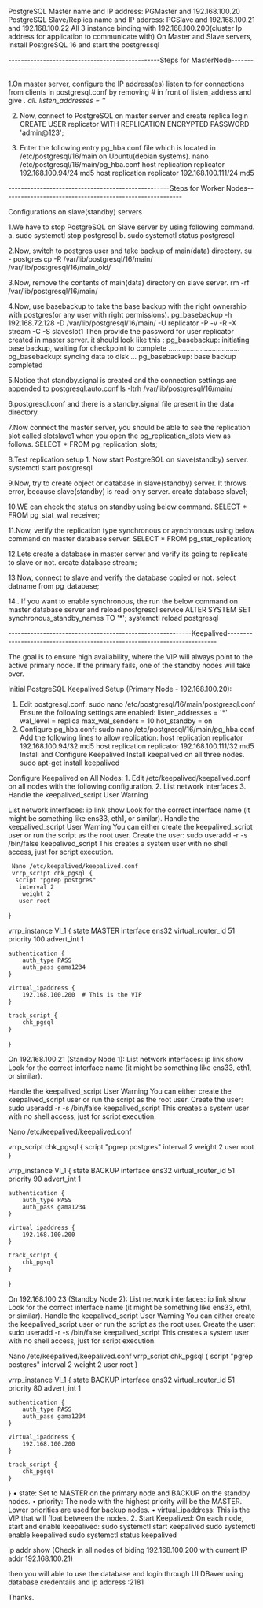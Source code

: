 PostgreSQL Master name and IP address: PGMaster and 192.168.100.20
PostgreSQL Slave/Replica name and IP address: PGSlave and 192.168.100.21 and 192.168.100.22
All 3 instance binding with 192.168.100.200(cluster Ip address for application to communicate with)
On Master and Slave servers, install PostgreSQL 16 and start the postgressql 

------------------------------------------------Steps for MasterNode-------------------------------------------------------------

1.On master server, configure the IP address(es) listen to for connections from clients in postgresql.conf by removing # in front of listen_address and give *. 
all. listen_addresses = '*' 

2. Now, connect to PostgreSQL on master server and create replica login
CREATE USER replicator WITH REPLICATION ENCRYPTED PASSWORD 'admin@123'; 

3. Enter the following entry pg_hba.conf file which is located in /etc/postgresql/16/main on Ubuntu(debian systems). 
nano /etc/postgresql/16/main/pg_hba.conf
host replication replicator 192.168.100.94/24 md5
host replication replicator 192.168.100.111/24 md5

---------------------------------------------------Steps for Worker Nodes---------------------------------------------------------

Configurations on slave(standby) servers 

1.We have to stop PostgreSQL on Slave server by using following command. 
   a.	sudo systemctl stop postgresql 
   b.	sudo systemctl status postgresql 

2.Now, switch to postgres user and take backup of main(data) directory. su - postgres cp -R /var/lib/postgresql/16/main/ /var/lib/postgresql/16/main_old/ 

3.Now, remove the contents of main(data) directory on slave server. rm -rf /var/lib/postgresql/16/main/ 

4.Now, use basebackup to take the base backup with the right ownership with postgres(or any user with right permissions). 
    pg_basebackup -h 192.168.72.128 -D /var/lib/postgresql/16/main/ -U replicator -P -v -R -X stream -C -S slaveslot1
Then provide the password for user replicator created in master server. 
     it should look like this : pg_basebackup: initiating base backup, 
                                waiting for checkpoint to complete .................................... 
                                pg_basebackup: syncing data to disk ... 
                                pg_basebackup: base backup completed

5.Notice that standby.signal is created and the connection settings are appended to postgresql.auto.conf
      ls -ltrh /var/lib/postgresql/16/main/ 

6.postgresql.conf and there is a standby.signal file present in the data directory.

7.Now connect the master server, you should be able to see the replication slot called slotslave1 when you open the pg_replication_slots view as follows.
      SELECT * FROM pg_replication_slots; 

8.Test replication setup 1. Now start PostgreSQL on slave(standby) server. 
       systemctl start postgresql 

9.Now, try to create object or database in slave(standby) server. It throws error, because slave(standby) is read-only server. create database slave1;

10.WE can check the status on standby using below command. SELECT * FROM pg_stat_wal_receiver;

11.Now, verify the replication type synchronous or aynchronous using below command on master database server. 
        SELECT * FROM pg_stat_replication; 

12.Lets create a database in master server and verify its going to replicate to slave or not. 
        create database stream; 

13.Now, connect to slave and verify the database copied or not. 
        select datname from pg_database; 

14.. If you want to enable synchronous, the run the below command on master database server and reload postgresql service
         ALTER SYSTEM SET synchronous_standby_names TO '*'; 
         systemctl reload postgresql

----------------------------------------------------------Keepalived--------------------------------------------------------------------------

The goal is to ensure high availability, where the VIP will always point to the active primary node. If the primary fails, one of the standby nodes will take over.

Initial PostgreSQL Keepalived Setup (Primary Node - 192.168.100.20):

1.	Edit postgresql.conf:
       sudo nano /etc/postgresql/16/main/postgresql.conf
Ensure the following settings are enabled:
        listen_addresses = '*'
        wal_level = replica
        max_wal_senders = 10
        hot_standby = on
2.	Configure pg_hba.conf:
       sudo nano /etc/postgresql/16/main/pg_hba.conf
Add the following lines to allow replication:
      host replication replicator 192.168.100.94/32 md5
      host replication replicator 192.168.100.111/32 md5
Install and Configure Keepalived
Install keepalived on all three nodes.
    sudo apt-get install keepalived

Configure Keepalived on All Nodes:
    1.	Edit /etc/keepalived/keepalived.conf on all nodes with the following configuration.
    2.	List network interfaces
    3.	Handle the keepalived_script User Warning

List network interfaces:
    ip link show
Look for the correct interface name (it might be something like ens33, eth1, or similar).
Handle the keepalived_script User Warning
You can either create the keepalived_script user or run the script as the root user.
 Create the user:
     sudo useradd -r -s /bin/false keepalived_script
This creates a system user with no shell access, just for script execution.

     Nano /etc/keepalived/keepalived.conf
     vrrp_script chk_pgsql {
      script "pgrep postgres"
       interval 2
        weight 2
       user root
}

 vrrp_instance VI_1 {
    state MASTER
    interface ens32
    virtual_router_id 51
    priority 100
    advert_int 1

    authentication {
        auth_type PASS
        auth_pass gama1234
    }

    virtual_ipaddress {
        192.168.100.200  # This is the VIP
    }

    track_script {
        chk_pgsql
    }
}

On 192.168.100.21 (Standby Node 1):
List network interfaces:
ip link show
Look for the correct interface name (it might be something like ens33, eth1, or similar).

Handle the keepalived_script User Warning
You can either create the keepalived_script user or run the script as the root user.
 Create the user:
sudo useradd -r -s /bin/false keepalived_script
This creates a system user with no shell access, just for script execution.

Nano /etc/keepalived/keepalived.conf

vrrp_script chk_pgsql {
    script "pgrep postgres"
    interval 2
    weight 2
    user root 
}

vrrp_instance VI_1 {
    state BACKUP
    interface ens32
    virtual_router_id 51
    priority 90
    advert_int 1

    authentication {
        auth_type PASS
        auth_pass gama1234
    }

    virtual_ipaddress {
        192.168.100.200
    }

    track_script {
        chk_pgsql
    }
}

On 192.168.100.23 (Standby Node 2):
List network interfaces:
ip link show
Look for the correct interface name (it might be something like ens33, eth1, or similar).
Handle the keepalived_script User Warning
You can either create the keepalived_script user or run the script as the root user.
 Create the user:
sudo useradd -r -s /bin/false keepalived_script
This creates a system user with no shell access, just for script execution.

Nano /etc/keepalived/keepalived.conf
vrrp_script chk_pgsql {
    script "pgrep postgres"
    interval 2
    weight 2
    user root
}

vrrp_instance VI_1 {
    state BACKUP
    interface ens32
    virtual_router_id 51
    priority 80
    advert_int 1

    authentication {
        auth_type PASS
        auth_pass gama1234
    }

    virtual_ipaddress {
        192.168.100.200
    }

    track_script {
        chk_pgsql
    }
}
•	state: Set to MASTER on the primary node and BACKUP on the standby nodes.
•	priority: The node with the highest priority will be the MASTER. Lower priorities are used for backup nodes.
•	virtual_ipaddress: This is the VIP that will float between the nodes.
2.	Start Keepalived:
On each node, start and enable keepalived:
           sudo systemctl start keepalived
           sudo systemctl enable keepalived
           sudo systemctl status keepalived

ip addr show (Check in all nodes of biding 192.168.100.200 with current IP addr 192.168.100.21)

then you will able to use the database and login through UI DBaver using database credentails and ip address :2181

Thanks.








